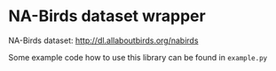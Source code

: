# NA-Birds dataset wrapper

NA-Birds dataset:  http://dl.allaboutbirds.org/nabirds

Some example code how to use this library can be found in `example.py`
